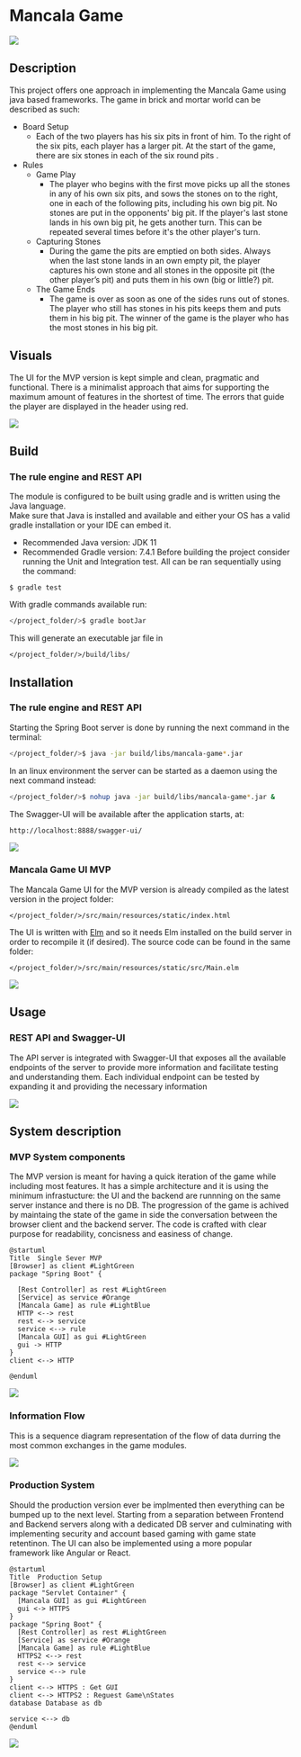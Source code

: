 # Mancala Game
![](https://github.com/pastpap/mancala-game/blob/main/src/main/resources/images/Screen_Shot_2022-03-16_at_21.00.50.png)

## Description
This project offers one approach in implementing the Mancala Game using java based frameworks.
The game in brick and mortar world can be described as such:

* Board Setup
  * Each of the two players has his six pits in front of him. To the right of the six pits,
each player has a larger pit. At the start of the game, there are six stones in each
of the six round pits .
* Rules
  * Game Play
    * The player who begins with the first move picks up all the stones in any of his
  own six pits, and sows the stones on to the right, one in each of the following
  pits, including his own big pit. No stones are put in the opponents' big pit. If the
  player's last stone lands in his own big pit, he gets another turn. This can be
  repeated several times before it's the other player's turn.
  * Capturing Stones
    * During the game the pits are emptied on both sides. Always when the last stone
  lands in an own empty pit, the player captures his own stone and all stones in the
  opposite pit (the other player’s pit) and puts them in his own (big or little?) pit.
  * The Game Ends
    * The game is over as soon as one of the sides runs out of stones. The player who
  still has stones in his pits keeps them and puts them in his big pit. The winner of
  the game is the player who has the most stones in his big pit.
    
## Visuals

The UI for the MVP version is kept simple and clean, pragmatic and functional.
There is a minimalist approach that aims for supporting the maximum amount of features in the shortest of time.
The errors that guide the player are displayed in the header using red.

![](https://github.com/pastpap/mancala-game/blob/main/src/main/resources/images/Screen_Shot_2022-03-17_at_17.02.11.png)

## Build
### The rule engine and REST API
The module is configured to be built using gradle and is written using the Java language. \
Make sure that Java is installed and available and either your OS has a valid gradle installation or your IDE can embed it.
  * Recommended Java version: JDK 11 
  * Recommended Gradle version: 7.4.1
Before building the project consider running the Unit and Integration test. All can be ran sequentially using the command:
```
$ gradle test
```

With gradle commands available run:
```bash
</project_folder/>$ gradle bootJar
```
This will generate an executable jar file in 
```
</project_folder/>/build/libs/
```

## Installation
### The rule engine and REST API
Starting the Spring Boot server is done by running the next command in the terminal:

```bash
</project_folder/>$ java -jar build/libs/mancala-game*.jar
```
In an linux environment the server can be started as a daemon using the next command instead:
```bash
</project_folder/>$ nohup java -jar build/libs/mancala-game*.jar &
```
The Swagger-UI will be available after the application starts, at: 
```
http://localhost:8888/swagger-ui/
```
![](https://github.com/pastpap/mancala-game/blob/main/src/main/resources/images/Screen_Shot_2022-03-16_at_21.00.13.png)

### Mancala Game UI MVP
The Mancala Game UI for the MVP version is already compiled as the latest version in the project folder:
```
</project_folder/>/src/main/resources/static/index.html
```
The UI is written with [Elm](https://guide.elm-lang.org/install/elm.html) and so it needs Elm installed on the build server in order to recompile it (if desired). The source code can be found in the same folder:
```
</project_folder/>/src/main/resources/static/src/Main.elm
```
![](https://github.com/pastpap/mancala-game/blob/main/src/main/resources/images/Screen_Shot_2022-03-16_at_21.03.49.png)

## Usage
### REST API and Swagger-UI

The API server is integrated with Swagger-UI that exposes all the available endpoints of the server to provide more information and facilitate testing and understanding them.
Each individual endpoint can be tested by expanding it and providing the necessary information

![](https://github.com/pastpap/mancala-game/blob/main/src/main/resources/images/Screen_Shot_2022-03-16_at_21.06.06.png)

## System description
### MVP System components
The MVP version is meant for having a quick iteration of the game while including most features.
It has a simple architecture and it is using the minimum infrastucture: the UI and the backend are runnning on the same server instance and there is no DB.
The progression of the game is achived by maintaing the state of the game in side the conversation between the browser client and the backend server.
The code is crafted with clear purpose for readability, concisness and easiness of change.

```plantuml
@startuml
Title  Single Sever MVP
[Browser] as client #LightGreen
package "Spring Boot" {
  
  [Rest Controller] as rest #LightGreen
  [Service] as service #Orange
  [Mancala Game] as rule #LightBlue
  HTTP <--> rest
  rest <--> service
  service <--> rule
  [Mancala GUI] as gui #LightGreen
  gui -> HTTP
}
client <--> HTTP

@enduml
```
![](https://www.plantuml.com/plantuml/svg/LP11ImCn48Nl-HMFzjn_85BMGnKi5dVrKZmCwn23qwHCalKW_dUpoVQm49ZXpPilmzl7H9hoHSpWaZ3GEszBxNbYnV7zPCwTXf_8-W6A6CMnJzW-E_kL3ihipPN6RxACJN_LieikXBJ1hm7AExzoJ7W8FcaGMI3ASOqelfvrSYFNUMmzjYzAtl8yFf8VIGW7kZIFPk65qKcUFO_3SCBTRdTV-GQrD6416jownPTb3NzxgcoRtVgygfI5-GlpPre8ZL4bisV_MJBy1m00)
### Information Flow

This is a sequence diagram representation of the flow of data durring the most common exchanges in the game modules.

![](https://plantuml.gitlab-static.net/png/U9nzaizgmp0Cnkz-2f7Z87c07aQtmSeEPMDbxDAB6gkjmP63egJhsyzEsf10oS7uZ-JVzqdskb4KRIjlZ3hr1DaMkKIFiC6Azfp31n-3LAWkCBpxS84yCyPWgK7Wfo41RA1jnDIHuqfN8ojaltI0D--8DKln2ntcyRl8ZgGZwNEQVcbCP47-dAwiuBCcXbCq0ZMUA8cw3fLwNXmfRxYsWWqfx58jy1fGhB4qonutDvbX6eM-ILlXAM3FqLFo3E48UgR1HkoMqfHzmnL5CJF-vV4APsIxw7dCWZt34rIX8t1iwQ_VFXPSBkPEVgbhVvqGOZLHHLfEV5V64plOUzo7iXM9RxTSyvhOfe_p3pL2oDu0)


### Production System 
Should the production version ever be implmented then everything can be bumped up to the next level.
Starting from a separation between Frontend and Backend servers along with a dedicated DB server and culminating with implementing security and account based gaming with game state retentinon. 
The UI can also be implemented using a more popular framework like Angular or React.

```plantuml
@startuml
Title  Production Setup
[Browser] as client #LightGreen
package "Servlet Container" {
  [Mancala GUI] as gui #LightGreen
  gui <-> HTTPS
}
package "Spring Boot" {
  [Rest Controller] as rest #LightGreen
  [Service] as service #Orange
  [Mancala Game] as rule #LightBlue
  HTTPS2 <--> rest
  rest <--> service
  service <--> rule
}
client <--> HTTPS : Get GUI
client <--> HTTPS2 : Reguest Game\nStates
database Database as db

service <--> db
@enduml
```
![](https://www.plantuml.com/plantuml/svg/PP11ImCn44Rl-HKVxTbBZo9Igb05nTAjfzN3T7U8mMoo91CzYF_TR3Q2YwSCR-3D8zie52GDLfsCM0OEmVUf4-CT6fOqgdON_6Vay0gAwAnX9rW_6Fqc-y3ir4ZTEsd6gk7mOLbmuvsGSHnM-590-qYk8qlOFzyNXqvc8K0XLnVNk3kT3etw_gCSWt4QE--boeuSvml1MrkZmiIMndQACHsNVPndh9y2ESsB9XfuTYJBrR6pYHNcc4tkoc7J1ONopA0g5NwdWeibzzTVAgXeS8azo_G3_tURl3ooJjbTSbvS8oGSLKz2PugCspfCdVrPgSN93BRi-ZJO7m00)
